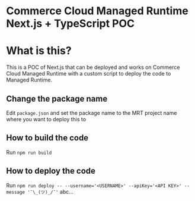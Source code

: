 # Commerce Cloud Managed Runtime Next.js + TypeScript POC

# What is this?
This is a POC of Next.js that can be deployed and works on Commerce Cloud Managed Runtime with a custom script to deploy the code to Managed Runtime.

## Change the package name
Edit `package.json` and set the package name to the MRT project name where you want to deploy this to

## How to build the code
Run `npm run build`

## How to deploy the code
Run `npm run deploy -- --username='<USERNAME>' --apiKey='<API KEY>' --message '¯\_(ツ)_/¯'`
abc...
